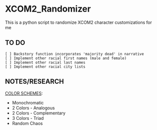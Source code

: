 # XCOM2_Randomizer
This is a python script to randomize XCOM2 character customizations for me

## TO DO
    [ ] Backstory function incorporates 'majority dead' in narrative
    [ ] Implement other racial first names (male and female)
    [ ] Implement other racial last names
    [ ] Implement other racial city lists

## NOTES/RESEARCH
[COLOR SCHEMES](http://www.hgtv.com/design/decorating/design-101/color-wheel-primer):
  * Monochromatic
  * 2 Colors - Analogous
  * 2 Colors - Complementary
  * 3 Colors - Triad
  * Random Chaos
